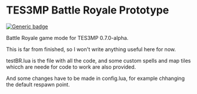 # TES3MP Battle Royale Prototype

[![Generic badge](https://img.shields.io/badge/code%20style-spaghetti-orange.svg)](https://img.devrant.com/devrant/rant/r_172856_HvF2J.jpg)

Battle Royale game mode for TES3MP 0.7.0-alpha.

This is far from finished, so I won't write anything useful here for now.

testBR.lua is the file with all the code, and some custom spells and map tiles whicch are neede for code to work are also provided.

And some changes have to be made in config.lua, for example chhanging the default respawn point.
